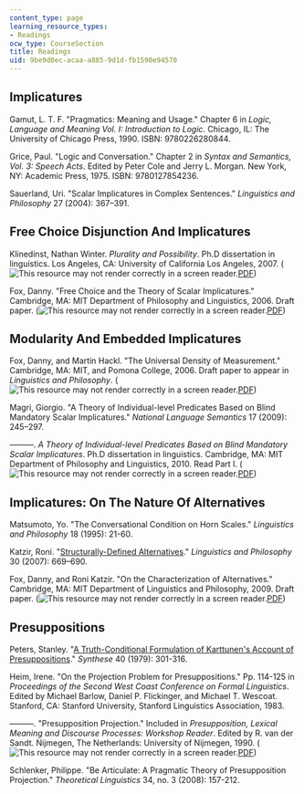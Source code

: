 ```yaml
---
content_type: page
learning_resource_types:
- Readings
ocw_type: CourseSection
title: Readings
uid: 9be9d0ec-acaa-a885-9d1d-fb1590e94570
---
```


Implicatures
------------

Gamut, L. T. F. "Pragmatics: Meaning and Usage." Chapter 6 in _Logic, Language and Meaning Vol. I: Introduction to Logic_. Chicago, IL: The University of Chicago Press, 1990. ISBN: 9780226280844.

Grice, Paul. "Logic and Conversation." Chapter 2 in _Syntax and Semantics, Vol. 3: Speech Acts_. Edited by Peter Cole and Jerry L. Morgan. New York, NY: Academic Press, 1975. ISBN: 9780127854236.

Sauerland, Uri. "Scalar Implicatures in Complex Sentences." _Linguistics and Philosophy_ 27 (2004): 367–391.

Free Choice Disjunction And Implicatures
----------------------------------------

Klinedinst, Nathan Winter. _Plurality and Possibility_. Ph.D dissertation in linguistics. Los Angeles, CA: University of California Los Angeles, 2007. (![This resource may not render correctly in a screen reader.](/images/inacessible.gif)[PDF](https://linguistics.ucla.edu/general/dissertations/Klinedinst.2007.pdf))

Fox, Danny. "Free Choice and the Theory of Scalar Implicatures." Cambridge, MA: MIT Department of Philosophy and Linguistics, 2006. Draft paper. (![This resource may not render correctly in a screen reader.](/images/inacessible.gif)[PDF](http://web.mit.edu/linguistics/people/faculty/fox/free_choice.pdf))

Modularity And Embedded Implicatures
------------------------------------

Fox, Danny, and Martin Hackl. "The Universal Density of Measurement." Cambridge, MA: MIT, and Pomona College, 2006. Draft paper to appear in _Linguistics and Philosophy_. (![This resource may not render correctly in a screen reader.](/images/inacessible.gif)[PDF](http://web.mit.edu/linguistics/people/faculty/fox/UDM_revised.pdf))

Magri, Giorgio. "A Theory of Individual-level Predicates Based on Blind Mandatory Scalar Implicatures." _National Language Semantics_ 17 (2009): 245–297.

———. _A Theory of Individual-level Predicates Based on Blind Mandatory Scalar Implicatures_. Ph.D dissertation in linguistics. Cambridge, MA: MIT Department of Philosophy and Linguistics, 2010. Read Part I. (![This resource may not render correctly in a screen reader.](/images/inacessible.gif)[PDF](https://link.springer.com/article/10.1007/s11050-009-9042-x))

Implicatures: On The Nature Of Alternatives
-------------------------------------------

Matsumoto, Yo. "The Conversational Condition on Horn Scales." _Linguistics and Philosophy_ 18 (1995): 21-60.

Katzir, Roni. "[Structurally-Defined Alternatives](https://link.springer.com/article/10.1007/s10988-008-9029-y)." _Linguistics and Philosophy_ 30 (2007): 669–690.

Fox, Danny, and Roni Katzir. "On the Characterization of Alternatives." Cambridge, MA: MIT Department of Linguistics and Philosophy, 2009. Draft paper. (![This resource may not render correctly in a screen reader.](/images/inacessible.gif)[PDF](http://web.mit.edu/linguistics/people/faculty/fox/FoxKatzir.pdf))

Presuppositions
---------------

Peters, Stanley. "[A Truth-Conditional Formulation of Karttunen's Account of Presuppositions](https://link.springer.com/article/10.1007/BF00485682)." _Synthese_ 40 (1979): 301-316.

Heim, Irene. "On the Projection Problem for Presuppositions." Pp. 114-125 in _Proceedings of the Second West Coast Conference on Formal Linguistics_. Edited by Michael Barlow, Daniel P. Flickinger, and Michael T. Wescoat. Stanford, CA: Stanford University, Stanford Linguistics Association, 1983.

———. "Presupposition Projection." Included in _Presupposition, Lexical Meaning and Discourse Processes: Workshop Reader_. Edited by R. van der Sandt. Nijmegen, The Netherlands: University of Nijmegen, 1990. (![This resource may not render correctly in a screen reader.](/images/inacessible.gif)[PDF](http://semanticsarchive.net/Archive/GFiMGNjN/Presupp%20projection%2090.pdf))

Schlenker, Philippe. "Be Articulate: A Pragmatic Theory of Presupposition Projection." _Theoretical Linguistics_ 34, no. 3 (2008): 157-212.